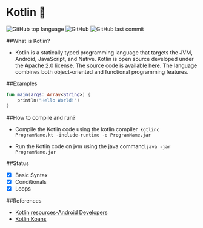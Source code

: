 # Kotlin :strawberry:

![GitHub top language](https://img.shields.io/github/languages/top/abhijitramesh/Kotlin.svg?color=yellow&logoColor=blue) ![GitHub](https://img.shields.io/github/license/tbagz104/Kotlin.svg) ![GitHub last commit](https://img.shields.io/github/last-commit/tbagz104/Kotlin.svg)


##What is Kotlin?

* Kotlin is a statically typed programming language that targets the JVM, Android, JavaScript, and Native. Kotlin is open source developed under the Apache 2.0 license. The source code is available [here](https://github.com/jetbrains/kotlin). The language combines both object-oriented and functional programming features.

##Examples
```kotlin
fun main(args: Array<String>) {
    println("Hello World!")
}
```


##How to compile and run?

* Compile the Kotlin code using the kotlin compiler` kotlinc ProgramName.kt -include-runtime -d ProgramName.jar`

* Run the Kotlin code on jvm using the java command.` java -jar ProgramName.jar `


##Status

- [x] Basic Syntax
- [x] Conditionals
- [x] Loops

##References

* [Kotlin resources-Android Developers](https://developer.android.com/kotlin/resources)
* [Kotlin Koans](https://play.kotlinlang.org/koans/overview)

